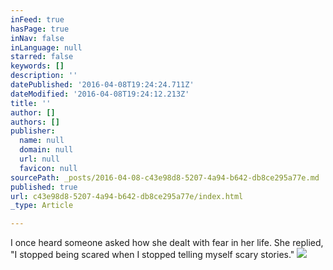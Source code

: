 ```yaml
---
inFeed: true
hasPage: true
inNav: false
inLanguage: null
starred: false
keywords: []
description: ''
datePublished: '2016-04-08T19:24:24.711Z'
dateModified: '2016-04-08T19:24:12.213Z'
title: ''
author: []
authors: []
publisher:
  name: null
  domain: null
  url: null
  favicon: null
sourcePath: _posts/2016-04-08-c43e98d8-5207-4a94-b642-db8ce295a77e.md
published: true
url: c43e98d8-5207-4a94-b642-db8ce295a77e/index.html
_type: Article

---
```

I once heard someone asked how she dealt with fear in her life. She replied, "I stopped being scared when I stopped telling myself scary stories."
![](https://the-grid-user-content.s3-us-west-2.amazonaws.com/f4a73f2a-4f7e-422b-8556-768924b86b8a.jpg)